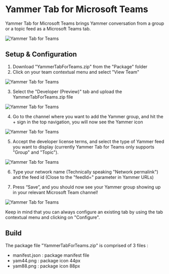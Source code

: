 # Yammer Tab for Microsoft Teams

Yammer Tab for Microsoft Teams brings Yammer conversation from a group or a topic feed as a Microsoft Teams tab.

![Yammer Tab for Teams](https://www.eryem.com/wp-content/uploads/YammerTabForTeams/screenshots/YammerTabForTeams.jpg)

## Setup & Configuration

1. Download "YammerTabForTeams.zip" from the "Package" folder
2. Click on your team contextual menu and select "View Team"

![Yammer Tab for Teams](https://i1.wp.com/thecloudmouth.com/wp-content/uploads/2017/01/010817_2355_Integrating1.png)

3. Select the "Developer (Preview)" tab and upload the YammerTabForTeams.zip file

![Yammer Tab for Teams](https://i2.wp.com/thecloudmouth.com/wp-content/uploads/2017/01/010817_2355_Integrating2.png)

4. Go to the channel where you want to add the Yammer group, and hit the + sign in the top navigation, you will now see the Yammer icon

![Yammer Tab for Teams](https://i0.wp.com/thecloudmouth.com/wp-content/uploads/2017/01/010817_2355_Integrating3.png)

5. Accept the developer license terms, and select the type of Yammer feed you want to display (currently Yammer Tab for Teams only supports "Group" and "Topic").

![Yammer Tab for Teams](https://i1.wp.com/thecloudmouth.com/wp-content/uploads/2017/01/010817_2355_Integrating4.png)

6. Type your network name (Technically speaking "Network permalink") and the feed id (Close to the "feedId=" parameter in Yammer URLs)

7. Press “Save”, and you should now see your Yammer group showing up in your relevant Microsoft Team channel!

![Yammer Tab for Teams](https://i0.wp.com/thecloudmouth.com/wp-content/uploads/2017/01/010817_2355_Integrating5.png)

Keep in mind that you can always configure an existing tab by using the tab contextual menu and clicking on "Configure".

## Build
The package file "YammerTabForTeams.zip" is comprised of 3 files :
- manifest.json : package manifest file
- yam44.png : package icon 44px
- yam88.png : package icon 88px